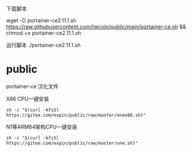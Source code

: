 下载脚本

wget -O portainer-ce2.11.1.sh https://raw.githubusercontent.com/twcoin/public/main/portainer-ce.sh && chmod +x portainer-ce2.11.1.sh


运行脚本
./portainer-ce2.11.1.sh



# public
portainer-ce 汉化文件

X86 CPU一键安装
```
sh -c "$(curl -kfsSl https://gitee.com/expin/public/raw/master/onex86.sh)"
```

N1等ARM64架构CPU一键安装
```
sh -c "$(curl -kfsSl https://gitee.com/expin/public/raw/master/one.sh)"
```
